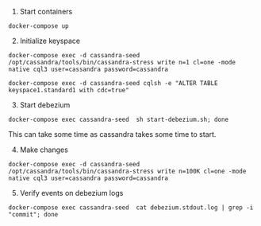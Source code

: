 1. Start containers
```
docker-compose up
```
2. Initialize keyspace
```
docker-compose exec -d cassandra-seed /opt/cassandra/tools/bin/cassandra-stress write n=1 cl=one -mode native cql3 user=cassandra password=cassandra
```
```
docker-compose exec -d cassandra-seed cqlsh -e "ALTER TABLE keyspace1.standard1 with cdc=true"
```
3. Start debezium
```
docker-compose exec cassandra-seed  sh start-debezium.sh; done
```
This can take some time as cassandra takes some time to start. 

4. Make changes
```
docker-compose exec -d cassandra-seed /opt/cassandra/tools/bin/cassandra-stress write n=100K cl=one -mode native cql3 user=cassandra password=cassandra
```

5. Verify events on debezium logs
```
docker-compose exec cassandra-seed  cat debezium.stdout.log | grep -i "commit"; done
```
